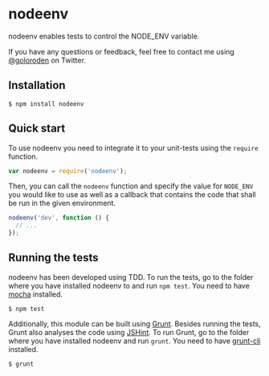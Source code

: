 # nodeenv

nodeenv enables tests to control the NODE_ENV variable.

If you have any questions or feedback, feel free to contact me using [@goloroden](https://twitter.com/goloroden) on Twitter.

## Installation

    $ npm install nodeenv

## Quick start

To use nodeenv you need to integrate it to your unit-tests using the `require` function.

```javascript
var nodeenv = require('nodeenv');
```

Then, you can call the `nodeenv` function and specify the value for `NODE_ENV` you would like to use as well as a callback that contains the code that shall be run in the given environment.

```javascript
nodeenv('dev', function () {
  // ...
});
```

## Running the tests

nodeenv has been developed using TDD. To run the tests, go to the folder where you have installed nodeenv to and run `npm test`. You need to have [mocha](https://github.com/visionmedia/mocha) installed.

    $ npm test

Additionally, this module can be built using [Grunt](http://gruntjs.com/). Besides running the tests, Grunt also analyses the code using [JSHint](http://www.jshint.com/). To run Grunt, go to the folder where you have installed nodeenv and run `grunt`. You need to have [grunt-cli](https://github.com/gruntjs/grunt-cli) installed.

    $ grunt
